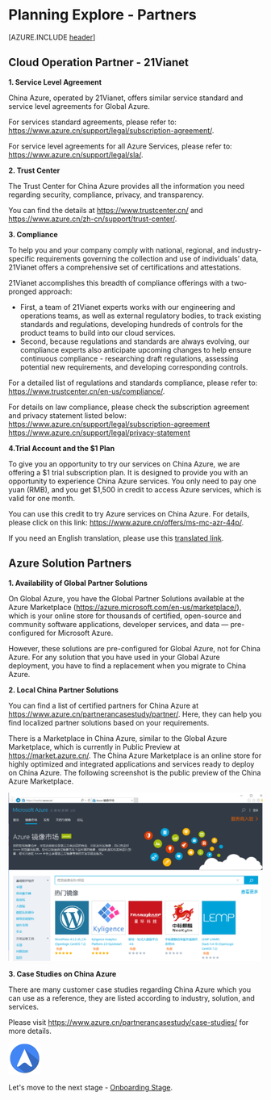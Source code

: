 <properties
	pageTitle="Global Customer Playbook planning-explore-partners "
	description="Global Customer Playbook planning-explore-partners"
	services="global-customer-playbook"
	documentationCenter=""
	authors="jtong"
	manager="edwinc"
	editor=""
	tags="global-customer-playbook"/>

<tags
	ms.service="migration-lifecycle-planning"
	ms.workload=""
	ms.tgt_pltfrm=""
	ms.devlang="na"
	ms.topic="article"
	ms.date="11/21/2016"
	wacn.date="11/21/2016"
	wacn.lang=”en”
	ms.author="jtong"/>


# Planning Explore - Partners

[AZURE.INCLUDE [header](../planning-explore.md)]

## Cloud Operation Partner - 21Vianet

**1. Service Level Agreement**

China Azure, operated by 21Vianet, offers similar service standard and service level agreements for Global Azure.
 
For services standard agreements, please refer to: https://www.azure.cn/support/legal/subscription-agreement/.
 
For service level agreements for all Azure Services, please refer to:
https://www.azure.cn/support/legal/sla/.

**2. Trust Center**

The Trust Center for China Azure provides all the information you need regarding security, compliance, privacy, and transparency.
 
You can find the details at https://www.trustcenter.cn/ and https://www.azure.cn/zh-cn/support/trust-center/.

**3. Compliance**

To help you and your company comply with national, regional, and industry-specific requirements governing the collection and use of individuals’ data, 21Vianet offers a comprehensive set of certifications and attestations.
 
21Vianet accomplishes this breadth of compliance offerings with a two-pronged approach:

- First, a team of 21Vianet experts works with our engineering and operations teams, as well as external regulatory bodies, to track existing standards and regulations, developing hundreds of controls for the product teams to build into our cloud services.
- Second, because regulations and standards are always evolving, our compliance experts also anticipate upcoming changes to help ensure continuous compliance - researching draft regulations, assessing potential new requirements, and developing corresponding controls.
 
For a detailed list of regulations and standards compliance, please refer to: https://www.trustcenter.cn/en-us/compliance/.
 
For details on law compliance, please check the subscription agreement and privacy statement listed below:
https://www.azure.cn/support/legal/subscription-agreement
https://www.azure.cn/support/legal/privacy-statement
 
**4.Trial Account and the $1 Plan**

To give you an opportunity to try our services on China Azure, we are offering a $1 trial subscription plan. It is designed to provide you with an opportunity to experience China Azure services. You only need to pay one yuan (RMB), and you get $1,500 in credit to access Azure services, which is valid for one month.
 
You can use this credit to try Azure services on China Azure. For details, please click on this link: https://www.azure.cn/offers/ms-mc-azr-44p/.
 
If you need an English translation, please use this [translated link](https://translate.google.com.hk/translate?hl=zh-CN&sl=zh-CN&tl=en&u=https%3A%2F%2Fwww.azure.cn%2Foffers%2Fms-mc-azr-44p%2F).

## Azure Solution Partners

**1. Availability of Global Partner Solutions**

On Global Azure, you have the Global Partner Solutions available at the Azure Marketplace (https://azure.microsoft.com/en-us/marketplace/), which is your online store for thousands of certified, open-source and community software applications, developer services, and data — pre-configured for Microsoft Azure. 
 
However, these solutions are pre-configured for Global Azure, not for China Azure. For any solution that you have used in your Global Azure deployment, you have to find a replacement when you migrate to China Azure.

**2. Local China Partner Solutions**

You can find a list of certified partners for China Azure at https://www.azure.cn/partnerancasestudy/partner/. Here, they can help you find localized partner solutions based on your requirements.

There is a Marketplace in China Azure, similar to the Global Azure Marketplace, which is currently in Public Preview at https://market.azure.cn/. The China Azure Marketplace is an online store for highly optimized and integrated applications and services ready to deploy on China Azure. The following screenshot is the public preview of the China Azure Marketplace.

![img](/solutions/global-customer/media/marketplace.png)

**3. Case Studies on China Azure**

There are many customer case studies regarding China Azure which you can use as a reference, they are listed according to industry, solution, and services.
 
Please visit https://www.azure.cn/partnerancasestudy/case-studies/ for more details.


![navigation](/solutions/global-customer/media/navigation.png)

Let's move to the next stage - [Onboarding Stage](/solutions/global-customer/onboarding/explore/policies/).


